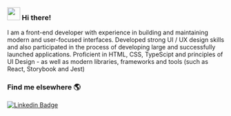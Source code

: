 ### <img src="https://media.giphy.com/media/hvRJCLFzcasrR4ia7z/giphy.gif" width="30px"> Hi there!


I am a front-end developer with experience in building and maintaining modern and user-focused interfaces. Developed strong UI / UX design skills and also participated in the process of developing large and successfully launched applications.
Proficient in HTML, CSS, TypeScipt and principles of UI Design - as well as modern libraries, frameworks and tools (such as React, Storybook and Jest)

### Find me elsewhere 🌎

[![Linkedin Badge](https://img.shields.io/badge/-LinkedIn-blue?style=flat-square&logo=Linkedin&logoColor=white&link=https://www.linkedin.com/in/harshkumarkhatri/)](https://www.linkedin.com/in/shivangi-garg-9b9555170/) 
